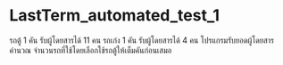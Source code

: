 # LastTerm_automated_test_1
รถตู้ 1 คัน รับผู้โดยสารได้ 11 คน รถเก๋ง 1 คัน รับผู้โดยสารได้ 4 คน โปรแกรมรับยอดผู้โดยสาร คำนวณ จำนวนรถที่ใช้โดยเลือกใช้รถตู้ให้เต็มคันก่อนเสมอ
